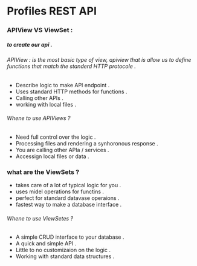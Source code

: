 # Profiles REST API  

### APIView VS ViewSet :
##### to create our api .
###### APIView : is the most basic type of view, apiview that is allow us to define functions that match the standerd HTTP protocole . 
* Describe logic to make API endpoint .
* Uses standard HTTP methods for functions .
* Calling other APIs .
* working with local files .

###### Whene to use APIViews ? 
- Need full control over the logic .
- Processing files and rendering a synhoronous response .
- You are calling other APIa / services .
- Accessign local files or data .

### what are the ViewSets ?
* takes care of a lot of typical logic for you .
* uses midel operations for functins .
* perfect for standard datavase operaions .
* fastest way to make a database interface .

###### Whene to use ViewSetes ?
- A simple CRUD interface to your database .
- A quick and simple API .
- Little to no customizaion on the logic .
- Working with standard data structures .